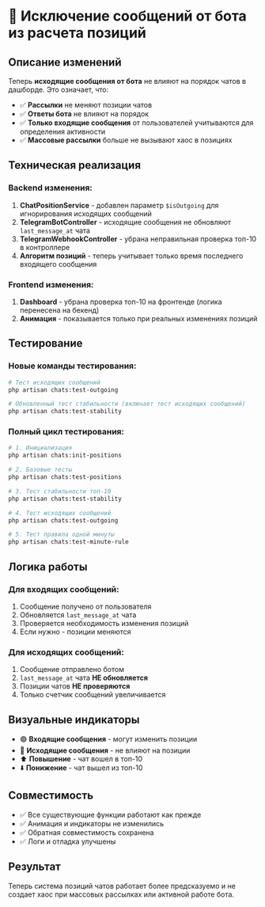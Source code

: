 # 🤖 Исключение сообщений от бота из расчета позиций

## Описание изменений

Теперь **исходящие сообщения от бота** не влияют на порядок чатов в дашборде. Это означает, что:

- ✅ **Рассылки** не меняют позиции чатов
- ✅ **Ответы бота** не влияют на порядок
- ✅ **Только входящие сообщения** от пользователей учитываются для определения активности
- ✅ **Массовые рассылки** больше не вызывают хаос в позициях

## Техническая реализация

### Backend изменения:

1. **ChatPositionService** - добавлен параметр `$isOutgoing` для игнорирования исходящих сообщений
2. **TelegramBotController** - исходящие сообщения не обновляют `last_message_at` чата
3. **TelegramWebhookController** - убрана неправильная проверка топ-10 в контроллере
4. **Алгоритм позиций** - теперь учитывает только время последнего входящего сообщения

### Frontend изменения:

1. **Dashboard** - убрана проверка топ-10 на фронтенде (логика перенесена на бекенд)
2. **Анимация** - показывается только при реальных изменениях позиций

## Тестирование

### Новые команды тестирования:

```bash
# Тест исходящих сообщений
php artisan chats:test-outgoing

# Обновленный тест стабильности (включает тест исходящих сообщений)
php artisan chats:test-stability
```

### Полный цикл тестирования:

```bash
# 1. Инициализация
php artisan chats:init-positions

# 2. Базовые тесты
php artisan chats:test-positions

# 3. Тест стабильности топ-10
php artisan chats:test-stability

# 4. Тест исходящих сообщений
php artisan chats:test-outgoing

# 5. Тест правила одной минуты
php artisan chats:test-minute-rule
```

## Логика работы

### Для входящих сообщений:
1. Сообщение получено от пользователя
2. Обновляется `last_message_at` чата
3. Проверяется необходимость изменения позиций
4. Если нужно - позиции меняются

### Для исходящих сообщений:
1. Сообщение отправлено ботом
2. `last_message_at` чата **НЕ обновляется**
3. Позиции чатов **НЕ проверяются**
4. Только счетчик сообщений увеличивается

## Визуальные индикаторы

- 🟢 **Входящие сообщения** - могут изменить позиции
- 🤖 **Исходящие сообщения** - не влияют на позиции
- ⬆️ **Повышение** - чат вошел в топ-10
- ⬇️ **Понижение** - чат вышел из топ-10

## Совместимость

- ✅ Все существующие функции работают как прежде
- ✅ Анимация и индикаторы не изменились
- ✅ Обратная совместимость сохранена
- ✅ Логи и отладка улучшены

## Результат

Теперь система позиций чатов работает более предсказуемо и не создает хаос при массовых рассылках или активной работе бота. 